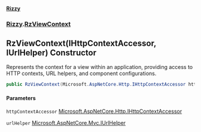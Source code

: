 #### [Rizzy](index.md 'index')
### [Rizzy](Rizzy.md 'Rizzy').[RzViewContext](Rizzy.RzViewContext.md 'Rizzy.RzViewContext')

## RzViewContext(IHttpContextAccessor, IUrlHelper) Constructor

Represents the context for a view within an application, providing access to HTTP contexts, URL helpers, and component configurations.

```csharp
public RzViewContext(Microsoft.AspNetCore.Http.IHttpContextAccessor httpContextAccessor, Microsoft.AspNetCore.Mvc.IUrlHelper urlHelper);
```
#### Parameters

<a name='Rizzy.RzViewContext.RzViewContext(Microsoft.AspNetCore.Http.IHttpContextAccessor,Microsoft.AspNetCore.Mvc.IUrlHelper).httpContextAccessor'></a>

`httpContextAccessor` [Microsoft.AspNetCore.Http.IHttpContextAccessor](https://docs.microsoft.com/en-us/dotnet/api/Microsoft.AspNetCore.Http.IHttpContextAccessor 'Microsoft.AspNetCore.Http.IHttpContextAccessor')

<a name='Rizzy.RzViewContext.RzViewContext(Microsoft.AspNetCore.Http.IHttpContextAccessor,Microsoft.AspNetCore.Mvc.IUrlHelper).urlHelper'></a>

`urlHelper` [Microsoft.AspNetCore.Mvc.IUrlHelper](https://docs.microsoft.com/en-us/dotnet/api/Microsoft.AspNetCore.Mvc.IUrlHelper 'Microsoft.AspNetCore.Mvc.IUrlHelper')